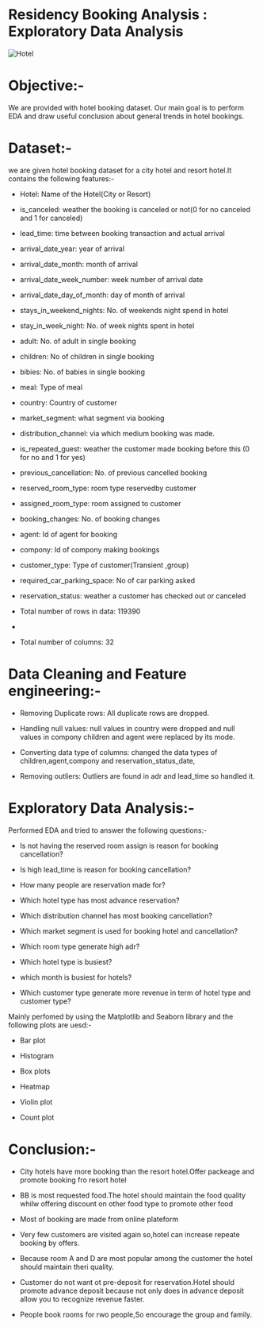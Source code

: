 #  Residency Booking Analysis : Exploratory Data Analysis
![Hotel](https://github.com/user-attachments/assets/7e9a3ba5-cde6-4375-a5d5-49e8b632102f)

# Objective:-
We are provided with hotel booking dataset. Our main goal is to perform EDA and draw useful conclusion about general trends in hotel bookings.
# Dataset:-
we are given hotel booking dataset for a city hotel and resort hotel.It contains the following features:-
- Hotel: Name of the Hotel(City or Resort)

- is_canceled: weather the booking is canceled or not(0 for no canceled and 1 for canceled)

- lead_time: time between booking transaction and actual arrival

- arrival_date_year: year of arrival

- arrival_date_month: month of arrival

- arrival_date_week_number: week number of arrival date

- arrival_date_day_of_month: day of month of arrival

- stays_in_weekend_nights: No. of weekends night spend in hotel

- stay_in_week_night: No. of week nights spent in hotel

- adult: No. of adult in single booking

- children: No of  children in single booking

- bibies: No. of babies in single booking

- meal: Type of meal

- country: Country of customer

- market_segment: what segment via booking

- distribution_channel: via which medium booking was made.

- is_repeated_guest: weather the customer made booking before this (0 for no and 1 for yes)

- previous_cancellation: No. of previous cancelled booking

- reserved_room_type: room type reservedby customer

- assigned_room_type: room assigned to customer

- booking_changes: No. of booking changes

- agent: Id of agent for booking

- compony: Id of compony making bookings

- customer_type: Type of customer(Transient ,group)

- required_car_parking_space: No of car parking asked

- reservation_status: weather a customer has checked out or canceled

- Total number of rows in data: 119390
- 
- Total number of columns: 32

# Data Cleaning and Feature engineering:-

- Removing Duplicate rows: All duplicate rows are dropped.

- Handling null values: null values in country were dropped and null values in compony children and agent were replaced by its mode.

- Converting data type of columns: changed the data types of children,agent,compony and reservation_status_date,

- Removing outliers: Outliers are found in adr and lead_time so handled it.

# Exploratory Data Analysis:-

Performed EDA and tried to answer the following questions:-

- Is not having the reserved room assign is reason for booking cancellation?

- Is high lead_time is reason for booking cancellation?

- How many people are reservation made for?

- Which hotel type has most advance reservation?

- Which distribution channel has most booking cancellation?

- Which market segment is used for booking hotel and cancellation?

- Which room type generate high adr?

- Which hotel type is busiest?

- which month is busiest for hotels?

- Which customer type generate more revenue in term of hotel type and customer type?

Mainly perfomed by using the Matplotlib and Seaborn library and the following plots are uesd:-

- Bar plot

- Histogram

- Box plots

- Heatmap

- Violin plot

- Count plot

# Conclusion:-

- City hotels have more booking than the resort hotel.Offer packeage and promote booking fro resort hotel

- BB is most requested food.The hotel should maintain the food quality whilw offering discount on other food type to promote other food

- Most of booking are made from online plateform

- Very few customers are visited again so,hotel can increase repeate booking by offers.

- Because room A and D are most popular among the customer the hotel should maintain theri quality.

- Customer do not want ot pre-deposit for reservation.Hotel should promote advance deposit because not only does in advance deposit allow you to recognize revenue faster.

- People book rooms for rwo people,So encourage the group and family.    

